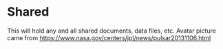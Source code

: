 # Shared
This will hold any and all shared documents, data files, etc.
Avatar picture came from https://www.nasa.gov/centers/jpl/news/pulsar20131106.html
